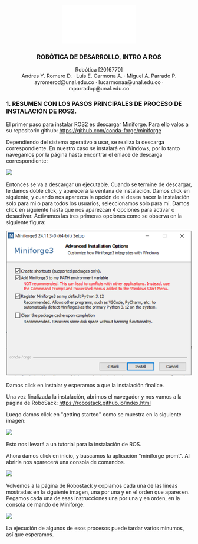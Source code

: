 <br />
<div align="center">
  <a href="https://github.com/Danmunozbe/Practica1/tree/Pain2">
    <img src="Imagenes/UNAL.png" alt="Logo" width="200">
  </a>

  <h3 align="center">ROBÓTICA DE DESARROLLO, INTRO A ROS</h3>

  <p align="center">Robótica [2016770]
    <br />Andres Y. Romero D. · Luis E. Carmona A. · Miguel A. Parrado P.
    <br /> ayromerod@unal.edu.co · lucarmonaa@unal.edu.co · mparradop@unal.edu.co
  </p>
</div>


### 1. RESUMEN CON LOS PASOS PRINCIPALES DE PROCESO DE INSTALACIÓN DE ROS2.

El primer paso para instalar ROS2 es descargar Miniforge. Para ello valos a su repositorio github: https://github.com/conda-forge/miniforge

Dependiendo del sistema operativo a usar, se realiza la descarga correspondiente. En nuestro caso se instalará en Windows, por lo tanto navegamos por la página hasta encontrar el enlace de descarga correspondiente:

![](https://github.com/ayromerod/Lab_ROS/blob/main/Imagenes/Sin%20t%C3%ADtulo5.png?raw=true)

Entonces se va a descargar un ejecutable. Cuando se termine de descargar, le damos doble click, y aparecerá la ventana de instalación. Damos click en siguiente, y cuando nos aparezca la opción de si desea hacer la instalación solo para mi o para todos los usuarios, seleccionamos solo para mi. Damos click en siguiente hasta que nos aparezcan 4 opciones para activar o desactivar. Activamos las tres primeras opciones como se observa en la siguiente figura:

![](https://github.com/ayromerod/Lab_ROS/blob/main/Imagenes/Captura.PNG?raw=true)

Damos click en instalar y esperamos a que la instalación finalice.

Una vez finalizada la instalación, abrimos el navegador y nos vamos a la página de RoboSack: https://robostack.github.io/index.html

Luego damos click en "getting started" como se muestra en la siguiente imagen:

![](https://github.com/ayromerod/Lab_ROS/blob/main/Imagenes/Sin%20t%C3%ADtulo4.png?raw=true)

Esto nos llevará a un tutorial para la instalación de ROS.

Ahora damos click en inicio, y buscamos la aplicación "miniforge promt". Al abrirla nos aparecerá una consola de comandos.

![](https://github.com/ayromerod/Lab_ROS/blob/main/Imagenes/Sin%20t%C3%ADtulo6.png?raw=true)

Volvemos a la página de Robostack y copiamos cada una de las lineas mostradas en la siguiente imagen, una por una y en el orden que aparecen. Pegamos cada una de esas instrucciones una por una y en orden, en la consola de mando de Miniforge:

![](https://github.com/ayromerod/Lab_ROS/blob/main/Imagenes/Sin%20t%C3%ADtulo7.png?raw=true)

La ejecución de algunos de esos procesos puede tardar varios minumos, así que esperamos.
